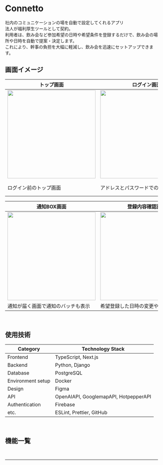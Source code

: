 # Connetto
社内のコミュニケーションの場を自動で設定してくれるアプリ<br>
法人が福利厚生ツールとして契約。<br>
利用者は、飲み会など参加希望の日時や希望条件を登録するだけで、飲み会の場所や日時を自動で提案・決定します。<br>
これにより、幹事の負担を大幅に軽減し、飲み会を迅速にセットアップできます。

## 画面イメージ
| トップ画面 |　ログイン画面 |　ホーム画面 |
| ---- | ---- | ---- |
| <img src="https://github.com/user-attachments/assets/4d9c142f-e676-454d-8713-583af39e5b5b" width="290">| <img src="https://github.com/user-attachments/assets/3ea7200c-f1dc-4b66-823f-bb47f5afd93c" width="290"> | <img src="https://github.com/user-attachments/assets/f2b74edc-e165-430a-806e-704bf0e1210c" width="290"> |
| ログイン前のトップ画面 | アドレスとパスワードでの認証 | ホーム画面で日時/希望条件を登録できます |

| 通知BOX画面 |　登録内容確認画面 |　一覧画面 |
| ---- | ---- | ---- |
| <img src="https://github.com/user-attachments/assets/dce9fde9-5345-4294-85e2-128e787f5059" width="290">| <img src="https://github.com/user-attachments/assets/07579c29-e126-4414-a7b0-1346148a2670" width="290"> | <img src="https://github.com/user-attachments/assets/7b84c65a-a1fc-4e11-81b9-5523dc7c8e70" width="290"> |
| 通知が届く画面で通知のバッチも表示 | 希望登録した日時の変更や削除が可能 | 開催が決定した会の一覧を表示 |


<br />

## 使用技術
| Category          | Technology Stack                                     |
| ----------------- | --------------------------------------------------   |
| Frontend          | TypeScript, Next.js                                  |
| Backend           | Python, Django                                       |
| Database          | PostgreSQL                                           |
| Environment setup | Docker                                               |
| Design            | Figma                                                |
| API               | OpenAIAPI, GooglemapAPI, HotpepperAPI                |
| Authentication    | Firebase                                             |
| etc.              | ESLint, Prettier, GitHub                             |

<br />

## 機能一覧

<br />

---
